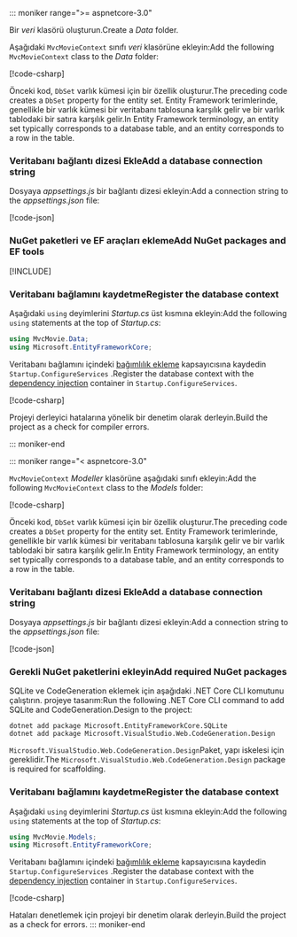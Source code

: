 ::: moniker range=">= aspnetcore-3.0"

<a name="dc"></a>

<span data-ttu-id="0f949-101">Bir *veri* klasörü oluşturun.</span><span class="sxs-lookup"><span data-stu-id="0f949-101">Create a *Data* folder.</span></span>

<span data-ttu-id="0f949-102">Aşağıdaki `MvcMovieContext` sınıfı *veri* klasörüne ekleyin:</span><span class="sxs-lookup"><span data-stu-id="0f949-102">Add the following `MvcMovieContext` class to the *Data* folder:</span></span>  

[!code-csharp[](~/tutorials/first-mvc-app/start-mvc/sample/MvcMovie3/zDocOnly/MvcMovieContext.cs?name=snippet)]

<span data-ttu-id="0f949-103">Önceki kod, `DbSet` varlık kümesi için bir özellik oluşturur.</span><span class="sxs-lookup"><span data-stu-id="0f949-103">The preceding code creates a `DbSet` property for the entity set.</span></span> <span data-ttu-id="0f949-104">Entity Framework terimlerinde, genellikle bir varlık kümesi bir veritabanı tablosuna karşılık gelir ve bir varlık tablodaki bir satıra karşılık gelir.</span><span class="sxs-lookup"><span data-stu-id="0f949-104">In Entity Framework terminology, an entity set typically corresponds to a database table, and an entity corresponds to a row in the table.</span></span>

<a name="cs"></a>

### <a name="add-a-database-connection-string"></a><span data-ttu-id="0f949-105">Veritabanı bağlantı dizesi Ekle</span><span class="sxs-lookup"><span data-stu-id="0f949-105">Add a database connection string</span></span>

<span data-ttu-id="0f949-106">Dosyaya *appsettings.js* bir bağlantı dizesi ekleyin:</span><span class="sxs-lookup"><span data-stu-id="0f949-106">Add a connection string to the *appsettings.json* file:</span></span>

[!code-json[](~/tutorials/first-mvc-app/start-mvc/sample/MvcMovie3/appsettings_SQLite.json?highlight=10-12)]

### <a name="add-nuget-packages-and-ef-tools"></a><span data-ttu-id="0f949-107">NuGet paketleri ve EF araçları ekleme</span><span class="sxs-lookup"><span data-stu-id="0f949-107">Add NuGet packages and EF tools</span></span>

[!INCLUDE[](~/includes/add-EF-NuGet-SQLite-CLI.md)]

<a name="reg"></a>

### <a name="register-the-database-context"></a><span data-ttu-id="0f949-108">Veritabanı bağlamını kaydetme</span><span class="sxs-lookup"><span data-stu-id="0f949-108">Register the database context</span></span>

<span data-ttu-id="0f949-109">Aşağıdaki `using` deyimlerini *Startup.cs* üst kısmına ekleyin:</span><span class="sxs-lookup"><span data-stu-id="0f949-109">Add the following `using` statements at the top of *Startup.cs*:</span></span>

```csharp
using MvcMovie.Data;
using Microsoft.EntityFrameworkCore;
```

<span data-ttu-id="0f949-110">Veritabanı bağlamını içindeki [bağımlılık ekleme](xref:fundamentals/dependency-injection) kapsayıcısına kaydedin `Startup.ConfigureServices` .</span><span class="sxs-lookup"><span data-stu-id="0f949-110">Register the database context with the [dependency injection](xref:fundamentals/dependency-injection) container in `Startup.ConfigureServices`.</span></span>

[!code-csharp[](~/tutorials/first-mvc-app/start-mvc/sample/MvcMovie3/Startup.cs?name=snippet_UseSqlite&highlight=6-7)]

<span data-ttu-id="0f949-111">Projeyi derleyici hatalarına yönelik bir denetim olarak derleyin.</span><span class="sxs-lookup"><span data-stu-id="0f949-111">Build the project as a check for compiler errors.</span></span>

::: moniker-end

::: moniker range="< aspnetcore-3.0"

<span data-ttu-id="0f949-112">`MvcMovieContext` *Modeller* klasörüne aşağıdaki sınıfı ekleyin:</span><span class="sxs-lookup"><span data-stu-id="0f949-112">Add the following `MvcMovieContext` class to the *Models* folder:</span></span>  

[!code-csharp[](~/tutorials/first-mvc-app/start-mvc/sample/MvcMovie22/Data/MvcMovieContext.cs)]

<span data-ttu-id="0f949-113">Önceki kod, `DbSet` varlık kümesi için bir özellik oluşturur.</span><span class="sxs-lookup"><span data-stu-id="0f949-113">The preceding code creates a `DbSet` property for the entity set.</span></span> <span data-ttu-id="0f949-114">Entity Framework terimlerinde, genellikle bir varlık kümesi bir veritabanı tablosuna karşılık gelir ve bir varlık tablodaki bir satıra karşılık gelir.</span><span class="sxs-lookup"><span data-stu-id="0f949-114">In Entity Framework terminology, an entity set typically corresponds to a database table, and an entity corresponds to a row in the table.</span></span>

<a name="cs"></a>

### <a name="add-a-database-connection-string"></a><span data-ttu-id="0f949-115">Veritabanı bağlantı dizesi Ekle</span><span class="sxs-lookup"><span data-stu-id="0f949-115">Add a database connection string</span></span>

<span data-ttu-id="0f949-116">Dosyaya *appsettings.js* bir bağlantı dizesi ekleyin:</span><span class="sxs-lookup"><span data-stu-id="0f949-116">Add a connection string to the *appsettings.json* file:</span></span>

[!code-json[](~/tutorials/razor-pages/razor-pages-start/sample/RazorPagesMovie/appsettings_SQLite.json?highlight=8-10)]

### <a name="add-required-nuget-packages"></a><span data-ttu-id="0f949-117">Gerekli NuGet paketlerini ekleyin</span><span class="sxs-lookup"><span data-stu-id="0f949-117">Add required NuGet packages</span></span>

<span data-ttu-id="0f949-118">SQLite ve CodeGeneration eklemek için aşağıdaki .NET Core CLI komutunu çalıştırın. projeye tasarım:</span><span class="sxs-lookup"><span data-stu-id="0f949-118">Run the following .NET Core CLI command to add SQLite and CodeGeneration.Design  to the project:</span></span>

```dotnetcli
dotnet add package Microsoft.EntityFrameworkCore.SQLite
dotnet add package Microsoft.VisualStudio.Web.CodeGeneration.Design
```

<span data-ttu-id="0f949-119">`Microsoft.VisualStudio.Web.CodeGeneration.Design`Paket, yapı iskelesi için gereklidir.</span><span class="sxs-lookup"><span data-stu-id="0f949-119">The `Microsoft.VisualStudio.Web.CodeGeneration.Design` package is required for scaffolding.</span></span>

<a name="reg"></a>

### <a name="register-the-database-context"></a><span data-ttu-id="0f949-120">Veritabanı bağlamını kaydetme</span><span class="sxs-lookup"><span data-stu-id="0f949-120">Register the database context</span></span>

<span data-ttu-id="0f949-121">Aşağıdaki `using` deyimlerini *Startup.cs* üst kısmına ekleyin:</span><span class="sxs-lookup"><span data-stu-id="0f949-121">Add the following `using` statements at the top of *Startup.cs*:</span></span>

```csharp
using MvcMovie.Models;
using Microsoft.EntityFrameworkCore;
```

<span data-ttu-id="0f949-122">Veritabanı bağlamını içindeki [bağımlılık ekleme](xref:fundamentals/dependency-injection) kapsayıcısına kaydedin `Startup.ConfigureServices` .</span><span class="sxs-lookup"><span data-stu-id="0f949-122">Register the database context with the [dependency injection](xref:fundamentals/dependency-injection) container in `Startup.ConfigureServices`.</span></span>

[!code-csharp[](~/tutorials/first-mvc-app/start-mvc/sample/MvcMovie22/Startup.cs?name=snippet_UseSqlite&highlight=11-12)]

<span data-ttu-id="0f949-123">Hataları denetlemek için projeyi bir denetim olarak derleyin.</span><span class="sxs-lookup"><span data-stu-id="0f949-123">Build the project as a check for errors.</span></span>
::: moniker-end
